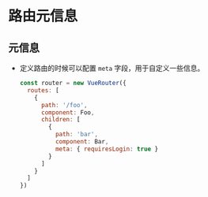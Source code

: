 # 路由元信息

## 元信息

  - 定义路由的时候可以配置 `meta` 字段，用于自定义一些信息。

    ```javascript
    const router = new VueRouter({
      routes: [
        {
          path: '/foo',
          component: Foo,
          children: [
            {
              path: 'bar',
              component: Bar,
              meta: { requiresLogin: true }
            }
          ]
        }
      ]
    })
    ```
